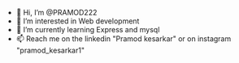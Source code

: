 - 👋 Hi, I’m @PRAMOD222
- 👀 I’m interested in Web development 
- 🌱 I’m currently learning Express and mysql
- 📫 Reach me on the linkedin "Pramod kesarkar" or on instagram "pramod_kesarkar1"

<!---
PRAMOD222/PRAMOD222 is a ✨ special ✨ repository because its `README.md` (this file) appears on your GitHub profile.
You can click the Preview link to take a look at your changes.
--->

